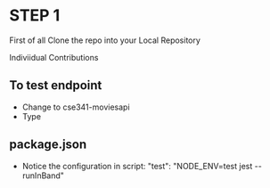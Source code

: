 # STEP 1
First of all Clone the repo into your Local Repository 


Indiviidual Contributions

## To test endpoint
- Change to cse341-moviesapi
- Type <npm test>
## package.json
- Notice the configuration in script: "test": "NODE_ENV=test jest --runInBand"
